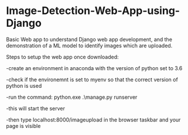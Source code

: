 # Image-Detection-Web-App-using-Django
Basic Web app to understand Django web app development, and the demonstration of a ML model to identify images which are uploaded.

Steps to setup the web app once downloaded:

-create an environment in anaconda with the version of python set to 3.6

-check if the environemnt is set to myenv so that the correct version of python is used

-run the command:
python.exe .\manage.py runserver

-this will start the server

-then type 
localhost:8000/imageupload in the browser taskbar and your page is visible
